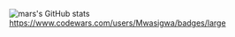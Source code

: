 ![mars's GitHub stats](https://github-readme-stats.vercel.app/api?username=Mwasigwa2&show_icons=true&theme=transparent)
https://www.codewars.com/users/Mwasigwa/badges/large
